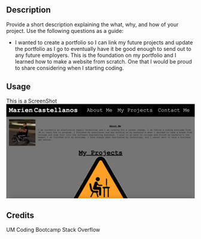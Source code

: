 # <challenge2-portfolio>

## Description

Provide a short description explaining the what, why, and how of your project. Use the following questions as a guide:

- I wanted to create a portfolio so I can link my future projects and update the portfolio as I go to eventually have it be good enough to send out to any future employers. This is the foundation on my portfolio and I learned how to make a website from scratch. One that I would be proud to share considering when I starting coding. 


## Usage

This is a ScreenShot
![ScreenShot](assets/images/screenshot.png)

## Credits

UM Coding Bootcamp
Stack Overflow
